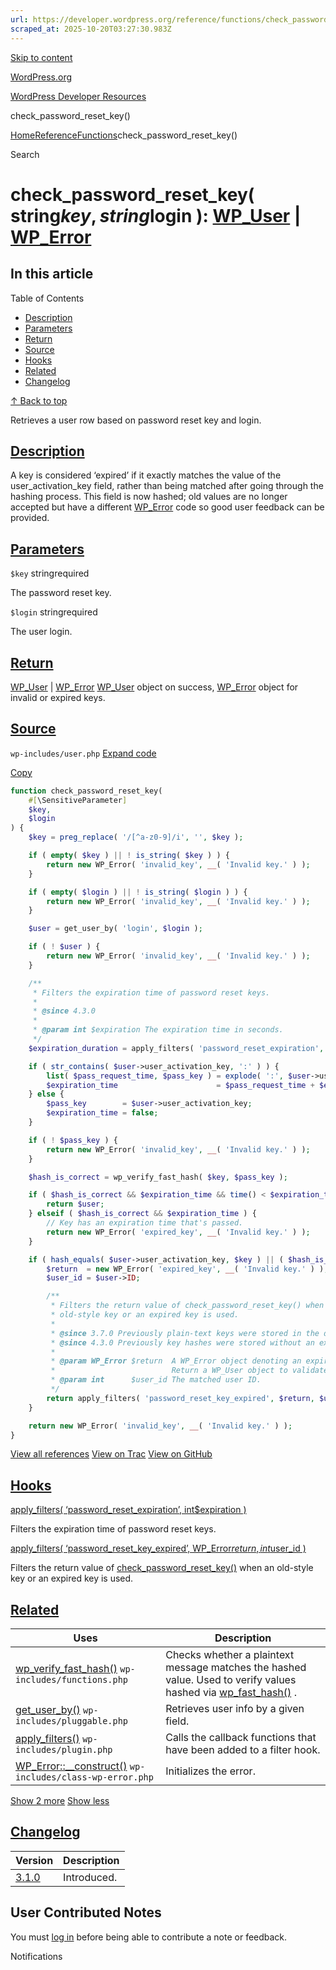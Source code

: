 ```yaml
---
url: https://developer.wordpress.org/reference/functions/check_password_reset_key
scraped_at: 2025-10-20T03:27:30.983Z
---
```


[Skip to content](https://developer.wordpress.org/reference/functions/check_password_reset_key/#wp--skip-link--target)

[WordPress.org](https://wordpress.org/)

[WordPress Developer Resources](https://developer.wordpress.org/)

check\_password\_reset\_key()


[Home](https://developer.wordpress.org/)[Reference](https://developer.wordpress.org/reference/)[Functions](https://developer.wordpress.org/reference/functions/)check\_password\_reset\_key()

Search

# check\_password\_reset\_key( string$key, string$login ): [WP\_User](https://developer.wordpress.org/reference/classes/wp_user/) \| [WP\_Error](https://developer.wordpress.org/reference/classes/wp_error/)

## In this article

Table of Contents

- [Description](https://developer.wordpress.org/reference/functions/check_password_reset_key/#description)
- [Parameters](https://developer.wordpress.org/reference/functions/check_password_reset_key/#parameters)
- [Return](https://developer.wordpress.org/reference/functions/check_password_reset_key/#return)
- [Source](https://developer.wordpress.org/reference/functions/check_password_reset_key/#source)
- [Hooks](https://developer.wordpress.org/reference/functions/check_password_reset_key/#hooks)
- [Related](https://developer.wordpress.org/reference/functions/check_password_reset_key/#related)
- [Changelog](https://developer.wordpress.org/reference/functions/check_password_reset_key/#changelog)

[↑ Back to top](https://developer.wordpress.org/reference/functions/check_password_reset_key/#wp--skip-link--target)

Retrieves a user row based on password reset key and login.

## [Description](https://developer.wordpress.org/reference/functions/check_password_reset_key/\#description)

A key is considered ‘expired’ if it exactly matches the value of the user\_activation\_key field, rather than being matched after going through the hashing process. This field is now hashed; old values are no longer accepted but have a different [WP\_Error](https://developer.wordpress.org/reference/classes/wp_error/) code so good user feedback can be provided.

## [Parameters](https://developer.wordpress.org/reference/functions/check_password_reset_key/\#parameters)

`$key` stringrequired

The password reset key.

`$login` stringrequired

The user login.

## [Return](https://developer.wordpress.org/reference/functions/check_password_reset_key/\#return)

[WP\_User](https://developer.wordpress.org/reference/classes/wp_user/) \| [WP\_Error](https://developer.wordpress.org/reference/classes/wp_error/) [WP\_User](https://developer.wordpress.org/reference/classes/wp_user/) object on success, [WP\_Error](https://developer.wordpress.org/reference/classes/wp_error/) object for invalid or expired keys.

## [Source](https://developer.wordpress.org/reference/functions/check_password_reset_key/\#source)

`wp-includes/user.php`
[Expand code](https://developer.wordpress.org/reference/functions/check_password_reset_key/#)

[Copy](https://developer.wordpress.org/reference/functions/check_password_reset_key/#)

```php
function check_password_reset_key(
	#[\SensitiveParameter]
	$key,
	$login
) {
	$key = preg_replace( '/[^a-z0-9]/i', '', $key );

	if ( empty( $key ) || ! is_string( $key ) ) {
		return new WP_Error( 'invalid_key', __( 'Invalid key.' ) );
	}

	if ( empty( $login ) || ! is_string( $login ) ) {
		return new WP_Error( 'invalid_key', __( 'Invalid key.' ) );
	}

	$user = get_user_by( 'login', $login );

	if ( ! $user ) {
		return new WP_Error( 'invalid_key', __( 'Invalid key.' ) );
	}

	/**
	 * Filters the expiration time of password reset keys.
	 *
	 * @since 4.3.0
	 *
	 * @param int $expiration The expiration time in seconds.
	 */
	$expiration_duration = apply_filters( 'password_reset_expiration', DAY_IN_SECONDS );

	if ( str_contains( $user->user_activation_key, ':' ) ) {
		list( $pass_request_time, $pass_key ) = explode( ':', $user->user_activation_key, 2 );
		$expiration_time                      = $pass_request_time + $expiration_duration;
	} else {
		$pass_key        = $user->user_activation_key;
		$expiration_time = false;
	}

	if ( ! $pass_key ) {
		return new WP_Error( 'invalid_key', __( 'Invalid key.' ) );
	}

	$hash_is_correct = wp_verify_fast_hash( $key, $pass_key );

	if ( $hash_is_correct && $expiration_time && time() < $expiration_time ) {
		return $user;
	} elseif ( $hash_is_correct && $expiration_time ) {
		// Key has an expiration time that's passed.
		return new WP_Error( 'expired_key', __( 'Invalid key.' ) );
	}

	if ( hash_equals( $user->user_activation_key, $key ) || ( $hash_is_correct && ! $expiration_time ) ) {
		$return  = new WP_Error( 'expired_key', __( 'Invalid key.' ) );
		$user_id = $user->ID;

		/**
		 * Filters the return value of check_password_reset_key() when an
		 * old-style key or an expired key is used.
		 *
		 * @since 3.7.0 Previously plain-text keys were stored in the database.
		 * @since 4.3.0 Previously key hashes were stored without an expiration time.
		 *
		 * @param WP_Error $return  A WP_Error object denoting an expired key.
		 *                          Return a WP_User object to validate the key.
		 * @param int      $user_id The matched user ID.
		 */
		return apply_filters( 'password_reset_key_expired', $return, $user_id );
	}

	return new WP_Error( 'invalid_key', __( 'Invalid key.' ) );
}

```

[View all references](https://developer.wordpress.org/reference/files/wp-includes/user.php/) [View on Trac](https://core.trac.wordpress.org/browser/tags/6.8.3/src/wp-includes/user.php#L3086) [View on GitHub](https://github.com/WordPress/wordpress-develop/blob/6.8.3/src/wp-includes/user.php#L3086-L3156)

## [Hooks](https://developer.wordpress.org/reference/functions/check_password_reset_key/\#hooks)

[apply\_filters( ‘password\_reset\_expiration’, int$expiration )](https://developer.wordpress.org/reference/hooks/password_reset_expiration/)

Filters the expiration time of password reset keys.

[apply\_filters( ‘password\_reset\_key\_expired’, WP\_Error$return, int$user\_id )](https://developer.wordpress.org/reference/hooks/password_reset_key_expired/)

Filters the return value of [check\_password\_reset\_key()](https://developer.wordpress.org/reference/functions/check_password_reset_key/) when an old-style key or an expired key is used.

## [Related](https://developer.wordpress.org/reference/functions/check_password_reset_key/\#related)

| Uses | Description |
| --- | --- |
| [wp\_verify\_fast\_hash()](https://developer.wordpress.org/reference/functions/wp_verify_fast_hash/) `wp-includes/functions.php` | Checks whether a plaintext message matches the hashed value. Used to verify values hashed via [wp\_fast\_hash()](https://developer.wordpress.org/reference/functions/wp_fast_hash/) . |
| [get\_user\_by()](https://developer.wordpress.org/reference/functions/get_user_by/) `wp-includes/pluggable.php` | Retrieves user info by a given field. |
| [apply\_filters()](https://developer.wordpress.org/reference/functions/apply_filters/) `wp-includes/plugin.php` | Calls the callback functions that have been added to a filter hook. |
| [WP\_Error::\_\_construct()](https://developer.wordpress.org/reference/classes/wp_error/__construct/) `wp-includes/class-wp-error.php` | Initializes the error. |

[Show 2 more](https://developer.wordpress.org/reference/functions/check_password_reset_key/#) [Show less](https://developer.wordpress.org/reference/functions/check_password_reset_key/#)

## [Changelog](https://developer.wordpress.org/reference/functions/check_password_reset_key/\#changelog)

| Version | Description |
| --- | --- |
| [3.1.0](https://developer.wordpress.org/reference/since/3.1.0/) | Introduced. |

## User Contributed Notes

You must [log in](https://login.wordpress.org/?redirect_to=https%3A%2F%2Fdeveloper.wordpress.org%2Freference%2Ffunctions%2Fcheck_password_reset_key%2F) before being able to contribute a note or feedback.

Notifications